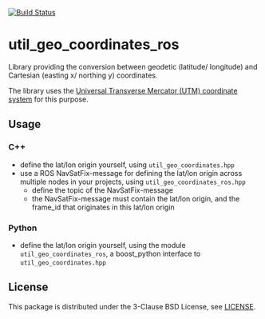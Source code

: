 [![Build Status](https://api.travis-ci.org/coincar-sim/util_geo_coordinates_ros.svg)](https://travis-ci.org/coincar-sim/util_geo_coordinates_ros)

# util_geo_coordinates_ros

Library providing the conversion between geodetic (latitude/ longitude) and Cartesian (easting x/ northing y) coordinates.

The library uses the [Universal Transverse Mercator (UTM) coordinate system](https://en.wikipedia.org/wiki/Universal_Transverse_Mercator_coordinate_system) for this purpose.

## Usage

### C++
* define the lat/lon origin yourself, using `util_geo_coordinates.hpp`
* use a ROS NavSatFix-message for defining the lat/lon origin across multiple nodes in your projects, using `util_geo_coordinates_ros.hpp`
  * define the topic of the NavSatFix-message
  * the NavSatFix-message must contain the lat/lon origin, and the frame_id that originates in this lat/lon origin

### Python
* define the lat/lon origin yourself, using the module `util_geo_coordinates_ros`, a boost_python interface to `util_geo_coordinates.hpp`

## License
This package is distributed under the 3-Clause BSD License, see [LICENSE](LICENSE).
